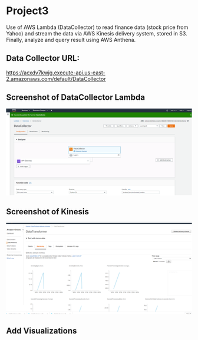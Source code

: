 # Project3
Use of AWS Lambda (DataCollector) to read finance data (stock price from Yahoo) and stream the data via AWS Kinesis delivery system, stored in S3. Finally, analyze and query result using AWS Anthena. 

## Data Collector URL:
https://acxdv7kwjg.execute-api.us-east-2.amazonaws.com/default/DataCollector

## Screenshot of DataCollector Lambda
![](DataCollectorLambda.PNG)

## Screenshot of Kinesis
![](kinesis.PNG)

## Add Visualizations
    
